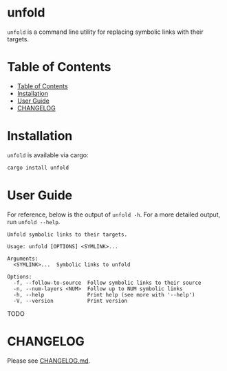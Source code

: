 # unfold

`unfold` is a command line utility for replacing symbolic links with their targets.

# Table of Contents

* [Table of Contents](#table-of-contents)
* [Installation](#installation)
* [User Guide](#user-guide)
* [CHANGELOG](#changelog)

# Installation

`unfold` is available via cargo:

```sh
cargo install unfold
```

# User Guide

For reference, below is the output of `unfold -h`. For a more detailed output, run `unfold --help`.

```text
Unfold symbolic links to their targets.

Usage: unfold [OPTIONS] <SYMLINK>...

Arguments:
  <SYMLINK>...  Symbolic links to unfold

Options:
  -f, --follow-to-source  Follow symbolic links to their source
  -n, --num-layers <NUM>  Follow up to NUM symbolic links
  -h, --help              Print help (see more with '--help')
  -V, --version           Print version
```

TODO

# CHANGELOG

Please see [CHANGELOG.md](https://github.com/sqrtrae/unfold/CHANGELOG.md).